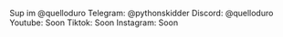 Sup im @quelloduro
Telegram: @pythonskidder
Discord: @quelloduro
Youtube: Soon
Tiktok: Soon
Instagram: Soon
